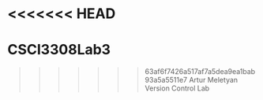 <<<<<<< HEAD
=======
CSCI3308Lab3
============
>>>>>>> 63af6f7426a517af7a5dea9ea1bab93a5a5511e7
Artur Meletyan
Version Control Lab
